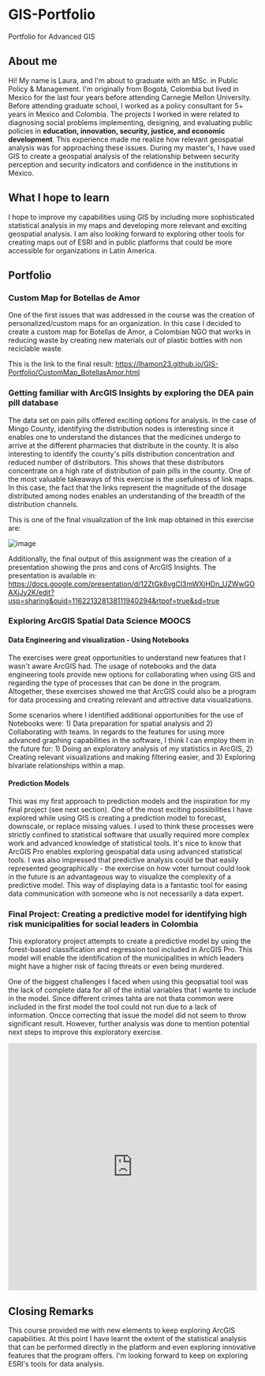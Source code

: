 # GIS-Portfolio
Portfolio for Advanced GIS

## About me
Hi! My name is Laura, and I'm about to graduate with an MSc. in Public Policy & Management. I'm originally from Bogotá, Colombia but lived in Mexico for the last four years before attending Carnegie Mellon University. Before attending graduate school, I worked as a policy consultant for 5+ years in Mexico and Colombia. The projects I worked in were related to diagnosing social problems implementing, designing, and evaluating public policies in **education, innovation, security, justice, and economic development**. This experience made me realize how relevant geospatial analysis was for approaching these issues. During my master's, I have used GIS to create a geospatial analysis of the relationship between security perception and security indicators and confidence in the institutions in Mexico.

## What I hope to learn
I hope to improve my capabilities using GIS by including more sophisticated statistical analysis in my maps and developing more relevant and exciting geospatial analysis. I am also looking forward to exploring other tools for creating maps out of ESRI and in public platforms that could be more accessible for organizations in Latin America. 

## Portfolio

### Custom Map for Botellas de Amor

One of the first issues that was addressed in the course was the creation of personalized/custom maps for an organization. In this case I decided to create a custom map for Botellas de Amor, a Colombian NGO that works in reducing waste by creating new materials out of plastic bottles with non reciclable waste.  

This is the link to the final result: https://lhamon23.github.io/GIS-Portfolio/CustomMap_BotellasAmor.html

### Getting familiar with ArcGIS Insights by exploring the DEA pain pill database

The data set on pain pills offered exciting options for analysis. In the case of Mingo County, identifying the distribution nodes is interesting since it enables one to understand the distances that the medicines undergo to arrive at the different pharmacies that distribute in the county. It is also interesting to identify the county's pills distribution concentration and reduced number of distributors. This shows that these distributors concentrate on a high rate of distribution of pain pills in the county. One of the most valuable takeaways of this exercise is the usefulness of link maps. In this case, the fact that the links represent the magnitude of the dosage distributed among nodes enables an understanding of the breadth of the distribution channels.

This is one of the final visualization of the link map obtained in this exercise are:

![image](https://user-images.githubusercontent.com/98049283/166177585-e4899a2e-578c-4c8b-933a-b345f9468b81.png)

Additionally, the final output of this assignment was the creation of a presentation showing the pros and cons of ArcGIS Insights. The presentation is available in: https://docs.google.com/presentation/d/12ZtGk8vgCl3mWXjHDn_UZWwGOAXjJy2K/edit?usp=sharing&ouid=116221328138111940294&rtpof=true&sd=true

### Exploring ArcGIS Spatial Data Science MOOCS

#### Data Engineering and visualization - Using Notebooks

The exercises were great opportunities to understand new features that I wasn't aware ArcGIS had. The usage of notebooks and the data engineering tools provide new options for collaborating when using GIS and regarding the type of processes that can be done in the program. Altogether, these exercises showed me that ArcGIS could also be a program for data processing and creating relevant and attractive data visualizations. 

Some scenarios where I identified additional opportunities for the use of Notebooks were: 1) Data preparation for spatial analysis and 2) 
Collaborating with teams. In regards to the features for using more advanced graphing capabilities in the software, I think I can employ them in the future for: 1)
Doing an exploratory analysis of my statistics in ArcGIS, 2) Creating relevant visualizations and making filtering easier, and 3) Exploring bivariate relationships within a map.

#### Prediction Models

This was my first approach to prediction models and the inspiration for my final project (see next section). One of the most exciting possibilities I have explored while using GIS is creating a prediction model to forecast, downscale, or replace missing values. I used to think these processes were strictly confined to statistical software that usually required more complex work and advanced knowledge of statistical tools. It's nice to know that ArcGIS Pro enables exploring geospatial data using advanced statistical tools. I was also impressed that predictive analysis could be that easily represented geographically - the exercise on how voter turnout could look in the future is an advantageous way to visualize the complexity of a predictive model. This way of displaying data is a fantastic tool for easing data communication with someone who is not necessarily a data expert.

### Final Project: Creating a predictive model for identifying high risk municipalities for social leaders in Colombia

This exploratory project attempts to create a predictive model by using the forest-based classification and regression tool included in ArcGIS Pro. This model will enable the identification of the municipalities in which leaders might have a higher risk of facing threats or even being murdered.

One of the biggest challenges I faced when using this geopsatial tool was the lack of complete data for all of the initial variables that I wante to include in the model. Since different crimes tahta are not thata common were included in the first model the tool could not run due to a lack of information. Oncce correcting that issue the model did not seem to throw significant result. However, further analysis was done to mention potential next steps to improve this exploratory exercise. 

<iframe src="https://storymaps.arcgis.com/stories/19e4481c0fb2421da58efd7ee5d1f6ed?header" width="100%" height="500px" frameborder="0" allowfullscreen allow="geolocation"></iframe>

## Closing Remarks

This course provided me with new elements to keep exploring ArcGIS capabilities. At this point I have learnt the extent of the statistical analysis that can be performed directly in the platform and even exploring innovative features that the program offers. I'm looking forward to keep on exploring ESRI's tools for data analysis.
